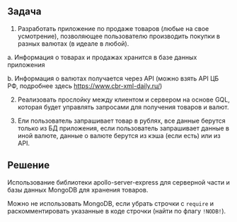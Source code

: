 ## Задача

1. Разработать приложение по продаже товаров (любые на свое усмотрение), позволяющее пользователю производить покупки в разных валютах (в идеале в любой).

a. Информация о товарах и продажах хранится в базе данных приложения

b. Информация о валютах получается через API (можно взять API ЦБ РФ, подробнее здесь https://www.cbr-xml-daily.ru/)

2. Реализовать прослойку между клиентом и сервером на основе GQL, которая будет управлять запросами для получения товаров и валют.

3. Ели пользователь запрашивает товар в рублях, все данные берутся только из БД приложения, если пользователь запрашивает данные в иной валюте, данные о валюте берутся из кэша (если есть) или из API.

## Решение

Использование библиотеки apollo-server-express для серверной части и базы данных MongoDB для хранения товаров.

Можно не использовать MongoDB, если убрать строчки с `require` и раскомментировать указанные в коде строчки (найти по флагу `!NODB!`).
